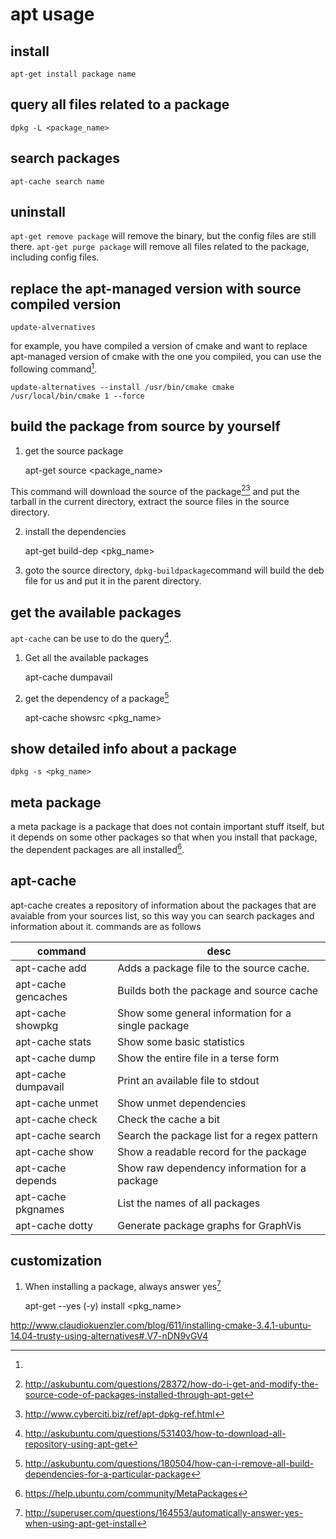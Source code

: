 # apt usage

## install

    apt-get install package name

## query all files related to a package

    dpkg -L <package_name>

## search packages

    apt-cache search name

## uninstall
`apt-get remove package` will remove the binary, but the config files are still there.
`apt-get purge package` will remove all files related to the package, including config files.

## replace the apt-managed version with source compiled version

    update-alvernatives

for example, you have compiled a version of cmake and want to replace apt-managed version
of cmake with the one you compiled, you can use the following command[^1].


    update-alternatives --install /usr/bin/cmake cmake /usr/local/bin/cmake 1 --force


## build the package from source by yourself

1. get the source package

    apt-get source <package_name>

This command will download the source of the package[^2][^3] and put the tarball in the current
directory, extract the source files in the source directory.

2. install the dependencies

    apt-get build-dep <pkg_name>

3. goto the source directory, `dpkg-buildpackage`command will build the deb file for us and put it
in the parent directory.


## get the available packages

`apt-cache` can be use to do the query[^4].

1. Get all the available packages

    apt-cache dumpavail

2. get the dependency of a package[^5]

    apt-cache showsrc <pkg_name>

## show detailed info about a package

`dpkg -s <pkg_name>`

## meta package

a meta package is a package that does not contain important stuff itself, but
it depends on some other packages so that when you install that package, the dependent
packages are all installed[^7].

## apt-cache

apt-cache creates a repository of information about the
packages that are avaiable from your sources list, so this
way you can search packages and information about it.
commands are as follows

| command               | desc                                                   |
|-----------------------|--------------------------------------------------------|
| apt-cache add         | Adds a package file to the source cache.               |
| apt-cache gencaches   | Builds both the package and source cache               |
| apt-cache showpkg     | Show some general information for a single package     |
| apt-cache stats       | Show some basic statistics                             |
| apt-cache dump        | Show the entire file in a terse form                   |
| apt-cache dumpavail   | Print an available file to stdout                      |
| apt-cache unmet       | Show unmet dependencies                                |
| apt-cache check       | Check the cache a bit                                  |
| apt-cache search      | Search the package list for a regex pattern            |
| apt-cache show        | Show a readable record for the package                 |
| apt-cache depends     | Show raw dependency information for a package          |
| apt-cache pkgnames    | List the names of all packages                         |
| apt-cache dotty       | Generate package graphs for GraphVis                   |


## customization

1. When installing a package, always answer yes[^6]

    apt-get --yes (-y) install <pkg_name>

[^1]:

http://www.claudiokuenzler.com/blog/611/installing-cmake-3.4.1-ubuntu-14.04-trusty-using-alternatives#.V7-nDN9vGV4

[^2]: http://askubuntu.com/questions/28372/how-do-i-get-and-modify-the-source-code-of-packages-installed-through-apt-get

[^3]: http://www.cyberciti.biz/ref/apt-dpkg-ref.html

[^4]: http://askubuntu.com/questions/531403/how-to-download-all-repository-using-apt-get

[^5]: http://askubuntu.com/questions/180504/how-can-i-remove-all-build-dependencies-for-a-particular-package

[^6]: http://superuser.com/questions/164553/automatically-answer-yes-when-using-apt-get-install

[^7]: https://help.ubuntu.com/community/MetaPackages
